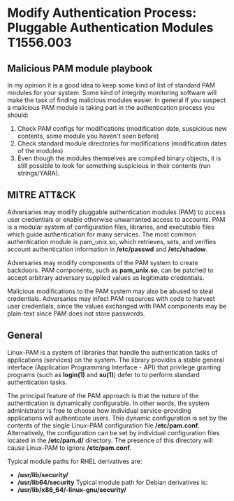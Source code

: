# Modify Authentication Process: Pluggable Authentication Modules T1556.003

## Malicious PAM module playbook
In my opinion it is a good idea to keep some kind of list of standard PAM modules for your system. Some kind of integrity monitoring software will make the task of finding malicious modules easier.
In general if you suspect a malicious PAM module is taking part in the authentication process you should:
1. Check PAM configs for modifications (modification date, suspicious new contents, some module you haven't seen before)
2. Check standard module directories for modifications (modification dates of the modules)
3. Even though the modules themselves are compiled binary objects, it is still possible to look for something suspicious in their contents (run strings/YARA).

## MITRE ATT&CK
Adversaries may modify pluggable authentication modules (PAM) to access user credentials or enable otherwise unwarranted access to accounts. PAM is a modular system of configuration files, libraries, and executable files which guide authentication for many services. The most common authentication module is pam_unix.so, which retrieves, sets, and verifies account authentication information in **/etc/passwd** and **/etc/shadow**.

Adversaries may modify components of the PAM system to create backdoors. PAM components, such as **pam_unix.so**, can be patched to accept arbitrary adversary supplied values as legitimate credentials.

Malicious modifications to the PAM system may also be abused to steal credentials. Adversaries may infect PAM resources with code to harvest user credentials, since the values exchanged with PAM components may be plain-text since PAM does not store passwords.


## General
Linux-PAM is a system of libraries that handle the authentication tasks of applications (services) on the system. The library provides a stable general interface (Application Programming Interface - API) that privilege granting programs (such as **login(1)** and **su(1)**) defer to to perform standard authentication tasks. 

The principal feature of the PAM approach is that the nature of the authentication is dynamically configurable. In other words, the system administrator is free to choose how individual service-providing applications will authenticate users. This dynamic configuration is set by the contents of the single Linux-PAM configuration file **/etc/pam.conf**. Alternatively, the configuration can be set by individual configuration files located in the **/etc/pam.d/** directory. The presence of this directory will cause Linux-PAM to ignore **/etc/pam.conf**. 

Typical module paths for RHEL derivatives are:
- **/usr/lib/security/**
- **/usr/lib64/security**
Typical module path for Debian derivatives is:
- **/usr/lib/x86_64/-linux-gnu/security/**